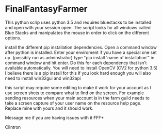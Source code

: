 # FinalFantasyFarmer
 This python scrip uses python 3.5 and requires bluestacks to be installed and open with your session open. The script looks for all windows called Blue Stacks and manipulates the mouse in order to click on the different options.  
 
 install the different pip installation dependencies. 
 Open a command window after python is installed.  Enter your enviroment if you have a special one set up. (possibly run as adminstrator)
 type "pip install 'name of installation'" in command window and hit enter.  Do this for each dependency that isn't available automatically.
 You will need to install OpenCV (CV2 for python 3.5) I believe there is a pip install for this if you look hard enough
 you will also need to install win32gui and win32api
 
 
 this script may require some editing to make it work for your account as I use screen shots to compare what to find on the screen.  For example sending resources when your main account is in the farm guild needs to take a screen capture of your user name on the resource help page.  Replace mine with yours and it should work. 
 
 Message me if you are having issues with it FFF+
 
 Clintron
  
